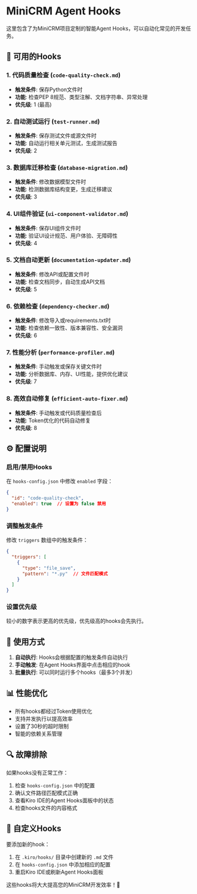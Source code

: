 # MiniCRM Agent Hooks

这里包含了为MiniCRM项目定制的智能Agent Hooks，可以自动化常见的开发任务。

## 🔧 可用的Hooks

### 1. 代码质量检查 (`code-quality-check.md`)
- **触发条件**: 保存Python文件时
- **功能**: 检查PEP 8规范、类型注解、文档字符串、异常处理
- **优先级**: 1 (最高)

### 2. 自动测试运行 (`test-runner.md`)
- **触发条件**: 保存测试文件或源文件时
- **功能**: 自动运行相关单元测试，生成测试报告
- **优先级**: 2

### 3. 数据库迁移检查 (`database-migration.md`)
- **触发条件**: 修改数据模型文件时
- **功能**: 检测数据库结构变更，生成迁移建议
- **优先级**: 3

### 4. UI组件验证 (`ui-component-validator.md`)
- **触发条件**: 保存UI组件文件时
- **功能**: 验证UI设计规范、用户体验、无障碍性
- **优先级**: 4

### 5. 文档自动更新 (`documentation-updater.md`)
- **触发条件**: 修改API或配置文件时
- **功能**: 检查文档同步，自动生成API文档
- **优先级**: 5

### 6. 依赖检查 (`dependency-checker.md`)
- **触发条件**: 修改导入或requirements.txt时
- **功能**: 检查依赖一致性、版本兼容性、安全漏洞
- **优先级**: 6

### 7. 性能分析 (`performance-profiler.md`)
- **触发条件**: 手动触发或保存关键文件时
- **功能**: 分析数据库、内存、UI性能，提供优化建议
- **优先级**: 7

### 8. 高效自动修复 (`efficient-auto-fixer.md`)
- **触发条件**: 手动触发或代码质量检查后
- **功能**: Token优化的代码自动修复
- **优先级**: 8

## ⚙️ 配置说明

### 启用/禁用Hooks
在 `hooks-config.json` 中修改 `enabled` 字段：
```json
{
  "id": "code-quality-check",
  "enabled": true  // 设置为 false 禁用
}
```

### 调整触发条件
修改 `triggers` 数组中的触发条件：
```json
{
  "triggers": [
    {
      "type": "file_save",
      "pattern": "*.py"  // 文件匹配模式
    }
  ]
}
```

### 设置优先级
较小的数字表示更高的优先级，优先级高的hooks会先执行。

## 🚀 使用方式

1. **自动执行**: Hooks会根据配置的触发条件自动执行
2. **手动触发**: 在Agent Hooks界面中点击相应的hook
3. **批量执行**: 可以同时运行多个hooks（最多3个并发）

## 📊 性能优化

- 所有hooks都经过Token使用优化
- 支持并发执行以提高效率
- 设置了30秒的超时限制
- 智能的依赖关系管理

## 🔍 故障排除

如果hooks没有正常工作：

1. 检查 `hooks-config.json` 中的配置
2. 确认文件路径匹配模式正确
3. 查看Kiro IDE的Agent Hooks面板中的状态
4. 检查hooks文件的内容格式

## 📝 自定义Hooks

要添加新的hook：

1. 在 `.kiro/hooks/` 目录中创建新的 `.md` 文件
2. 在 `hooks-config.json` 中添加相应的配置
3. 重启Kiro IDE或刷新Agent Hooks面板

这些hooks将大大提高您的MiniCRM开发效率！🎉
